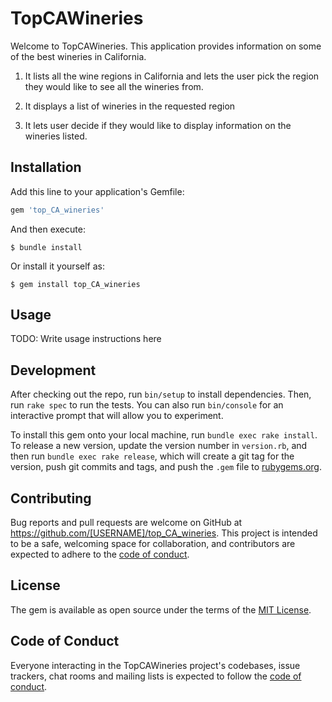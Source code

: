 # TopCAWineries

Welcome to TopCAWineries. This application provides information on some of the best wineries in California.

1. It lists all the wine regions in California and lets the user pick the region they would like to see all the wineries from.

2. It displays a list of wineries in the requested region

3. It lets user decide if they would like to display information on the wineries listed.

## Installation

Add this line to your application's Gemfile:

```ruby
gem 'top_CA_wineries'
```

And then execute:

    $ bundle install

Or install it yourself as:

    $ gem install top_CA_wineries

## Usage

TODO: Write usage instructions here

## Development

After checking out the repo, run `bin/setup` to install dependencies. Then, run `rake spec` to run the tests. You can also run `bin/console` for an interactive prompt that will allow you to experiment.

To install this gem onto your local machine, run `bundle exec rake install`. To release a new version, update the version number in `version.rb`, and then run `bundle exec rake release`, which will create a git tag for the version, push git commits and tags, and push the `.gem` file to [rubygems.org](https://rubygems.org).

## Contributing

Bug reports and pull requests are welcome on GitHub at https://github.com/[USERNAME]/top_CA_wineries. This project is intended to be a safe, welcoming space for collaboration, and contributors are expected to adhere to the [code of conduct](https://github.com/[USERNAME]/top_CA_wineries/blob/master/CODE_OF_CONDUCT.md).


## License

The gem is available as open source under the terms of the [MIT License](https://opensource.org/licenses/MIT).

## Code of Conduct

Everyone interacting in the TopCAWineries project's codebases, issue trackers, chat rooms and mailing lists is expected to follow the [code of conduct](https://github.com/[USERNAME]/top_CA_wineries/blob/master/CODE_OF_CONDUCT.md).
